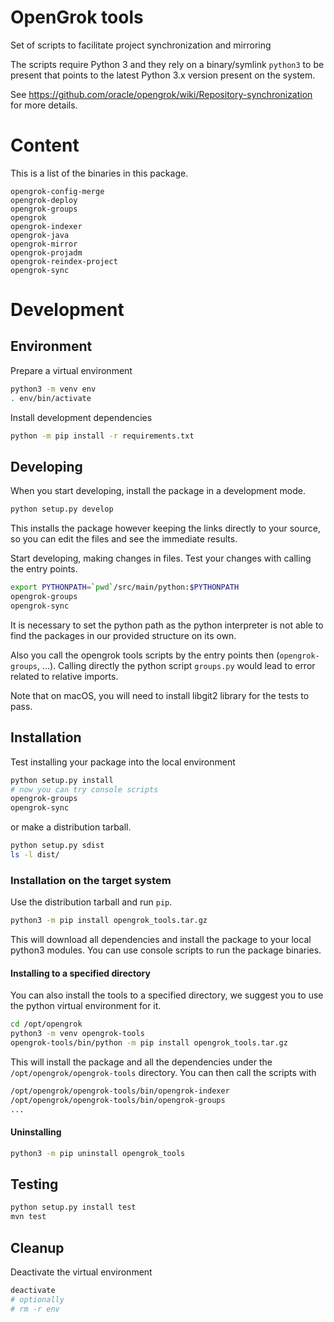 
# OpenGrok tools

Set of scripts to facilitate project synchronization and mirroring

The scripts require Python 3 and they rely on a binary/symlink `python3` to be
present that points to the latest Python 3.x version present on the system.

See https://github.com/oracle/opengrok/wiki/Repository-synchronization
for more details.

# Content

This is a list of the binaries in this package.

```text
opengrok-config-merge
opengrok-deploy
opengrok-groups
opengrok
opengrok-indexer
opengrok-java
opengrok-mirror
opengrok-projadm
opengrok-reindex-project
opengrok-sync
```

# Development

## Environment

Prepare a virtual environment

```bash
python3 -m venv env
. env/bin/activate
```

Install development dependencies

```bash
python -m pip install -r requirements.txt
```

## Developing

When you start developing, install the package in a development mode.

```bash
python setup.py develop
```

This installs the package however keeping the links directly to your source,
so you can edit the files and see the immediate results.

Start developing, making changes in files. Test your changes with calling the entry points.

```bash
export PYTHONPATH=`pwd`/src/main/python:$PYTHONPATH
opengrok-groups
opengrok-sync
```

It is necessary to set the python path as the python interpreter is not able to find the packages
in our provided structure on its own.

Also you call the opengrok tools scripts by the entry points then (`opengrok-groups`, ...).
Calling directly the python script `groups.py` would lead to error related to relative imports.

Note that on macOS, you will need to install libgit2 library for the tests
to pass.

## Installation

Test installing your package into the local environment

```bash
python setup.py install
# now you can try console scripts
opengrok-groups
opengrok-sync
```

or make a distribution tarball.

```bash
python setup.py sdist
ls -l dist/
```

### Installation on the target system

Use the distribution tarball and run `pip`.

```bash
python3 -m pip install opengrok_tools.tar.gz
```

This will download all dependencies and install the package to your local python3 modules.
You can use console scripts to run the package binaries.

#### Installing to a specified directory

You can also install the tools to a specified directory, we suggest you to use the python virtual environment for it.

```bash
cd /opt/opengrok
python3 -m venv opengrok-tools
opengrok-tools/bin/python -m pip install opengrok_tools.tar.gz
```

This will install the package and all the dependencies under the `/opt/opengrok/opengrok-tools` directory.
You can then call the scripts with

```bash
/opt/opengrok/opengrok-tools/bin/opengrok-indexer
/opt/opengrok/opengrok-tools/bin/opengrok-groups
...
```

#### Uninstalling

```bash
python3 -m pip uninstall opengrok_tools
```

## Testing

```bash
python setup.py install test
mvn test
```

## Cleanup

Deactivate the virtual environment
```bash
deactivate
# optionally
# rm -r env
```

